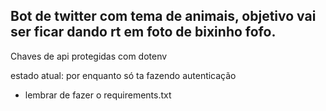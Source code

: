 ## Bot de twitter com tema de animais, objetivo vai ser ficar dando rt em foto de bixinho fofo.

Chaves de api protegidas com dotenv

estado atual:
por enquanto só ta fazendo autenticação

- lembrar de fazer o requirements.txt

